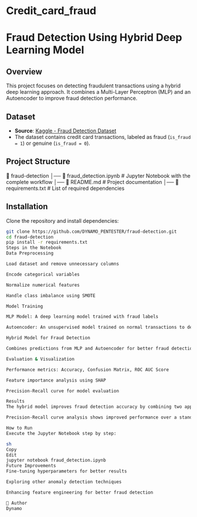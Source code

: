 # Credit_card_fraud
# Fraud Detection Using Hybrid Deep Learning Model

## Overview
This project focuses on detecting fraudulent transactions using a hybrid deep learning approach. It combines a Multi-Layer Perceptron (MLP) and an Autoencoder to improve fraud detection performance.

## Dataset
- **Source**: [Kaggle - Fraud Detection Dataset](https://www.kaggle.com/datasets/kartik2112/fraud-detection)
- The dataset contains credit card transactions, labeled as fraud (`is_fraud = 1`) or genuine (`is_fraud = 0`).

## Project Structure
📂 fraud-detection │── 📜 fraud_detection.ipynb # Jupyter Notebook with the complete workflow │── 📜 README.md # Project documentation │── 📜 requirements.txt # List of required dependencies


## Installation
Clone the repository and install dependencies:

```sh
git clone https://github.com/DYNAMO_PENTESTER/fraud-detection.git
cd fraud-detection
pip install -r requirements.txt
Steps in the Notebook
Data Preprocessing

Load dataset and remove unnecessary columns

Encode categorical variables

Normalize numerical features

Handle class imbalance using SMOTE

Model Training

MLP Model: A deep learning model trained with fraud labels

Autoencoder: An unsupervised model trained on normal transactions to detect anomalies

Hybrid Model for Fraud Detection

Combines predictions from MLP and Autoencoder for better fraud detection

Evaluation & Visualization

Performance metrics: Accuracy, Confusion Matrix, ROC AUC Score

Feature importance analysis using SHAP

Precision-Recall curve for model evaluation

Results
The hybrid model improves fraud detection accuracy by combining two approaches.

Precision-Recall curve analysis shows improved performance over a standalone MLP.

How to Run
Execute the Jupyter Notebook step by step:

sh
Copy
Edit
jupyter notebook fraud_detection.ipynb
Future Improvements
Fine-tuning hyperparameters for better results

Exploring other anomaly detection techniques

Enhancing feature engineering for better fraud detection

🚀 Author
Dynamo
